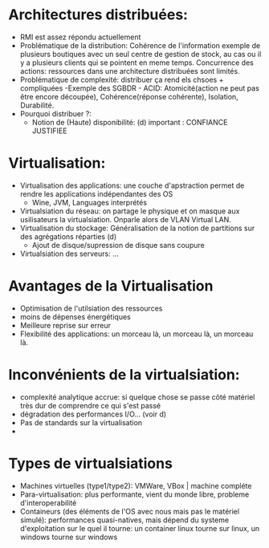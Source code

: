 Architectures distribuées:
===
- RMI est assez répondu actuellement
- Problématique de la distribution: Cohérence de l'information exemple de plusieurs boutiques avec un seul centre de gestion de stock, au cas ou il y a plusieurs clients qui se pointent en meme temps.
Concurrence des actions: ressources dans une architecture distribuées sont limités.
- Problématique de complexité: distribuer ça rend els chsoes + compliquées
-Exemple des SGBDR - ACID: Atomicité(action ne peut pas être encore découpée), Cohérence(réponse cohérente), Isolation, Durabilité.
- Pourquoi distribuer ?:
  - Notion de (Haute) disponibilité: (d) important : CONFIANCE JUSTIFIEE
  
Virtualisation:
====
- Virtualisation des applications: une couche d'apstraction permet de rendre les applications indépendantes des OS
  - Wine, JVM, Languages interprétés
- Virtualsiation du réseau: on partage le physique et on masque aux usilisateurs la virtualsiation. Onparle alors de VLAN Virtual LAN.
- Virtualisation du stockage: Généralisation de la notion de partitions sur des agrégations réparties (d)
  - Ajout de disque/supression de disque sans coupure
- Virtualsiation des serveurs: ...

Avantages de la Virtualisation
===
- Optimisation de l'utilsiation des ressources
- moins de dépenses énergétiques
- Meilleure reprise sur erreur
- Flexibilité des applications: un morceau là, un morceau là, un morceau là.

Inconvénients de la virtualsiation:
===
- complexité analytique accrue: si quelque chose se passe côté matériel très dur de comprendre ce qui s'est passé
- dégradation des performances I/O... (voir d)
- Pas de standards sur la virtualisation
- 
Types de virtualsiations
===

- Machines virtuelles (type1/type2): VMWare, VBox | machine compléte 
- Para-virtualisation: plus performante, vient du monde libre, probleme d'interoperabilité
- Containeurs (des éléments de l'OS avec nous mais pas le matériel simulé): performances quasi-natives, mais dépend du systeme d'exploitation sur le quel il tourne: un container linux tourne sur linux, un windows tourne sur windows
